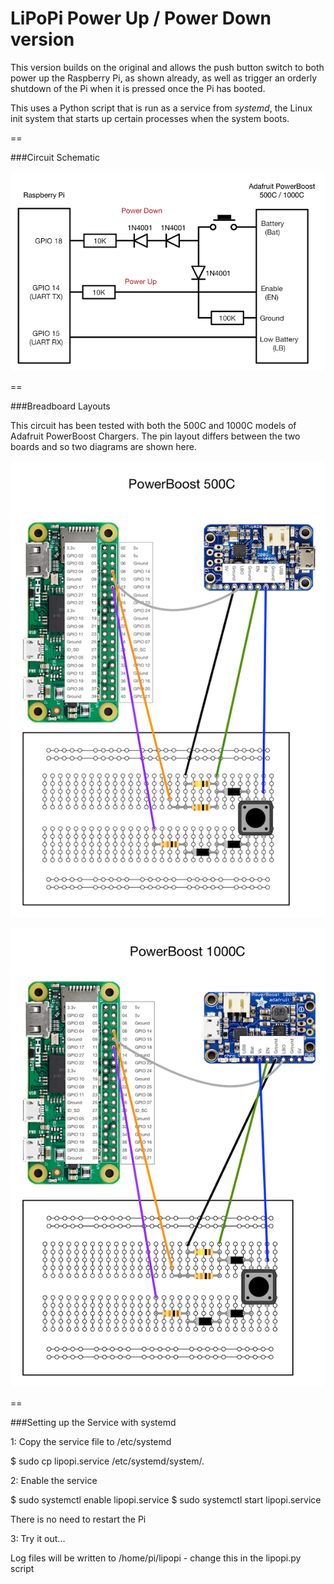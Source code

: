 LiPoPi Power Up / Power Down version
======

This version builds on the original and allows the push button switch to both power up the Raspberry Pi,
as shown already, as well as trigger an orderly shutdown of the Pi when it is pressed once the Pi has booted.

This uses a Python script that is run as a service from *systemd*, the Linux init system that starts up certain processes when the system boots.

==

###Circuit Schematic

![schematic](/pictures/lipopi_schematic_powerboost.png)

==

###Breadboard Layouts

This circuit has been tested with both the 500C and 1000C models of Adafruit PowerBoost Chargers.
The pin layout differs between the two boards and so two diagrams are shown here.

![schematic](/pictures/lipopi_breadboard_powerboost_500C.png)

![schematic](/pictures/lipopi_breadboard_powerboost_1000C.png)


==

###Setting up the Service with systemd

1: Copy the service file to /etc/systemd

$ sudo cp lipopi.service /etc/systemd/system/.

2: Enable the service

$ sudo systemctl enable lipopi.service
$ sudo systemctl start  lipopi.service

There is no need to restart the Pi

3: Try it out...

Log files will be written to /home/pi/lipopi - change this in the lipopi.py script


